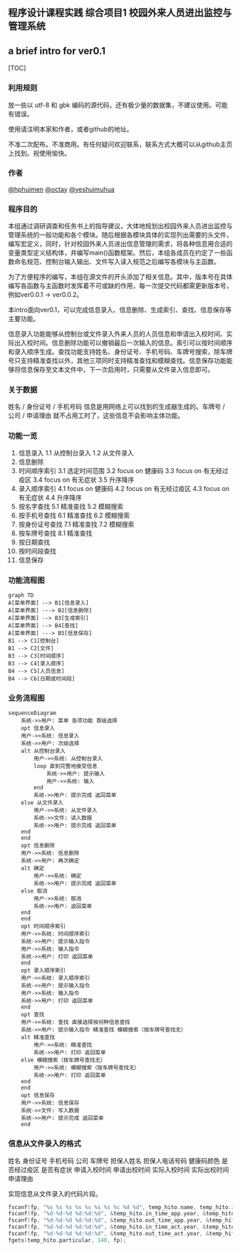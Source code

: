 ## 程序设计课程实践 综合项目1 校园外来人员进出监控与管理系统

## a brief intro for ver0.1

[TOC]

### 利用规则

放一些以 utf-8 和 gbk 编码的源代码，还有极少量的数据集，不建议使用。可能有错误。

使用请注明本家和作者，或者github的地址。

不准二次配布。不准商用。有任何疑问欢迎联系，联系方式大概可以从github主页上找到。祝使用愉快。

### 作者

[@hphuimen](https://github.com/hphuimen)  [@octay](https://github.com/octay)  [@yeshuimuhua](https://github.com/yeshuimuhua)

### 程序目的

本组通过调研调查和任务书上的指导建议，大体地规划出校园外来人员进出监控与管理系统的一般功能和各个模块。随后根据各模块具体的实现列出需要的头文件，编写宏定义，同时，针对校园外来人员进出信息管理的需求，将各种信息用合适的变量类型定义结构体，并编写main()函数框架。然后，本组各成员在约定了一些函数命名规范、控制台输入输出、文件写入读入规范之后编写各模块与主函数。

为了方便程序的编写，本组在源文件的开头添加了相关信息。其中，版本号在具体编写各函数与主函数时发挥着不可或缺的作用，每一次提交代码都需更新版本号，例如ver0.0.1 → ver0.0.2。

本intro面向ver0.1，可以完成信息录入、信息删除、生成索引、查找、信息保存等主要功能。

信息录入功能能够从控制台或文件录入外来人员的人员信息和申请出入校时间、实际出入校时间。信息删除功能可以撤销最后一次输入的信息。索引可以按时间顺序和录入顺序生成。查找功能支持姓名、身份证号、手机号码、车牌号搜索，除车牌号只支持精准查找以外，其他三项同时支持精准查找和模糊查找。信息保存功能能够将信息保存至文本文件中，下一次启用时，只需要从文件录入信息即可。

### 关于数据

姓名 / 身份证号 / 手机号码 信息是用网络上可以找到的生成器生成的。车牌号 / 公司 / 申请理由 就不占用工时了，这些信息不会影响主体功能。

### 功能一览

1. 信息录入
	1.1 从控制台录入
	1.2 从文件录入
2. 信息删除
3. 时间顺序索引
	3.1 选定时间范围
	3.2 focus on 健康码
	3.3 focus on 有无经过疫区
	3.4 focus on 有无症状
	3.5 升序降序
4. 录入顺序索引
	4.1 focus on 健康码
	4.2 focus on 有无经过疫区
	4.3 focus on 有无症状
	4.4 升序降序
5. 按名字查找
	5.1 精准查找
	5.2 模糊搜索
6. 按手机号查找
	6.1 精准查找
	6.2 模糊搜索
7. 按身份证号查找
	7.1 精准查找
	7.2 模糊搜索
8. 按车牌号查找
	8.1 精准查找
9. 按日期查找
10. 按时间段查找
11. 信息保存

### 功能流程图

```mermaid
graph TD
A[菜单界面] --> B1[信息录入]
A[菜单界面] ---> B2[信息删除]
A[菜单界面] --> B3[生成索引]
A[菜单界面] --> B4[查找]
A[菜单界面] ---> B5[信息保存]
B1 --> C1[控制台]
B1 --> C2[文件]
B3 --> C3[时间顺序]
B3 --> C4[录入顺序]
B4 --> C5[人员信息]
B4 --> C6[日期或时间段]
```

### 业务流程图

```mermaid
sequenceDiagram
    系统->>用户: 菜单 各项功能 首级选择
    opt 信息录入
    用户->>系统: 信息录入
    系统->>用户: 次级选择
    alt 从控制台录入
        用户->>系统: 从控制台录入
        loop 直到完整地接受信息
        	系统->>用户: 提示输入
        	用户->>系统: 输入
		end
		系统->>用户: 提示完成 返回菜单
    else 从文件录入
        用户->>系统: 从文件录入
        系统->>文件: 读入数据
        系统->>用户: 提示完成 返回菜单
    end
    end
    opt 信息删除
    用户->>系统: 信息删除
    系统->>用户: 再次确定
    alt 确定
        用户->>系统: 确定
		系统->>用户: 提示完成 返回菜单
    else 取消
        用户->>系统: 取消
        系统->>用户: 返回菜单
    end
    end
    opt 时间顺序索引
    用户->>系统: 时间顺序索引
    系统->>用户: 提示输入指令
    用户->>系统: 输入指令
    系统->>用户: 打印 返回菜单
    end
	opt 录入顺序索引
    用户->>系统: 录入顺序索引
    系统->>用户: 提示输入指令
    用户->>系统: 输入指令
    系统->>用户: 打印 返回菜单
    end
    opt 查找
    用户->>系统: 查找 直接选择按何种信息查找
    系统->>用户: 提示输入指令 精准查找 模糊搜索（按车牌号查找无）
    alt 精准查找
        用户->>系统: 精准查找
		系统->>用户: 打印 返回菜单
    else 模糊搜索（按车牌号查找无）
        用户->>系统: 模糊搜索（按车牌号查找无）
        系统->>用户: 打印 返回菜单
    end
    end
    opt 信息保存
    用户->>系统: 信息保存
	系统->>文件: 写入数据
	系统->>用户: 提示完成 返回菜单
    end
```

### 信息从文件录入的格式

姓名 身份证号 手机号码 公司 车牌号 担保人姓名 担保人电话号码 健康码颜色 是否经过疫区 是否有症状 申请入校时间 申请出校时间 实际入校时间 实际出校时间 申请理由

实现信息从文件录入的代码片段。

```c
fscanf(fp, "%s %s %s %s %s %s %s %c %d %d", temp_hito.name, temp_hito.id, temp_hito.tel, temp_hito.company, temp_hito.car_num, temp_hito.guarantee_name, temp_hito.guarantee_tel, &temp_hito.health_code, &temp_hito.is_area, &temp_hito.is_symptom);
fscanf(fp, "%d-%d-%d %d:%d:%d", &temp_hito.in_time_app.year, &temp_hito.in_time_app.mon, &temp_hito.in_time_app.day, &temp_hito.in_time_app.hour, &temp_hito.in_time_app.min, &temp_hito.in_time_app.sec);
fscanf(fp, "%d-%d-%d %d:%d:%d", &temp_hito.out_time_app.year, &temp_hito.out_time_app.mon, &temp_hito.out_time_app.day, &temp_hito.out_time_app.hour, &temp_hito.out_time_app.min, &temp_hito.out_time_app.sec);
fscanf(fp, "%d-%d-%d %d:%d:%d", &temp_hito.in_time_act.year, &temp_hito.in_time_act.mon, &temp_hito.in_time_act.day, &temp_hito.in_time_act.hour, &temp_hito.in_time_act.min, &temp_hito.in_time_act.sec);
fscanf(fp, "%d-%d-%d %d:%d:%d", &temp_hito.out_time_act.year, &temp_hito.out_time_act.mon, &temp_hito.out_time_act.day, &temp_hito.out_time_act.hour, &temp_hito.out_time_act.min, &temp_hito.out_time_act.sec);
fgets(temp_hito.particular, 140, fp);
```

